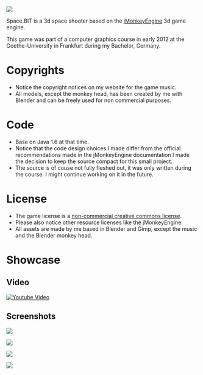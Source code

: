![](https://raw.github.com/srad/SpaceBIT/master/data/pics/spacebit2.png)

Space.BIT is a 3d space shooter based on the [jMonkeyEngine](http://jmonkeyengine.org/) 3d game engine.

This game was part of a computer graphics course in early 2012 at the Goethe-University in Frankfurt during my Bachelor, Germany.

# Copyrights

* Notice the copyright notices on my website for the game music.
* All models, except the monkey head, has been created by me with Blender and can be freely used for non commercial purposes.

# Code

* Base on Java 1.6 at that time.
* Notice that the code design choices I made differ from the official recommendations made in the jMonkeyEngine documentation I made the decision to keep the source compact for this small project.
* The source is of couse not fully fleshed out, it was only written during the course. I might continue working on it in the future.

# License

* The game license is a [non-commercial creative commons license](http://creativecommons.org/licenses/by-nc-sa/2.0/).
* Please also notice other resource licenses like the jMonkeyEngine.
* All assets are made by me based in Blender and Gimp, except the music and the Blender monkey head.

# Showcase

## Video

[![Youtube Video](https://i.ytimg.com/vi/JWVHKGNXld8/hqdefault.jpg?sqp=-oaymwEZCPYBEIoBSFXyq4qpAwsIARUAAIhCGAFwAQ==&rs=AOn4CLC0OSxnaMkW-zlDMdIl9biz_YlSkQ=800)](https://www.youtube.com/watch?v=JWVHKGNXld8 "Space.BIT in-game video")

## Screenshots

![](https://raw.github.com/srad/SpaceBIT/master/assets/screens/title-screen.png)

![](https://raw.github.com/srad/SpaceBIT/master/assets/screens/level2.png)

![](https://raw.github.com/srad/SpaceBIT/master/assets/screens/gameover.png)

![](https://raw.github.com/srad/SpaceBIT/master/assets/screens/win.png)


